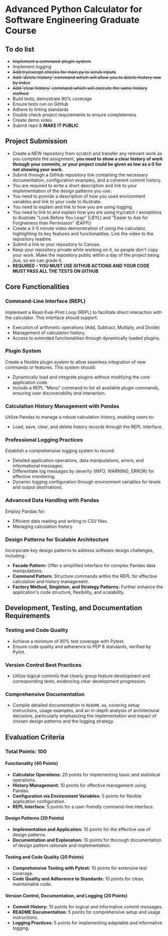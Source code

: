 # Advanced Python Calculator for Software Engineering Graduate Course

## To do list
* ~~Implement a command-plugin system~~
* Implement logging
* ~~Add try/except checks for main.py to scrub inputs~~
* ~~Add 'delete history' command which will allow you to delete history row by index~~
* ~~Add 'clear history' command which will execute the same history method~~
* Build tests, demostrate 90% coverage
* Ensure tests run on GitHub
* Adhere to linting standards
* Double check project requirements to ensure completeness
* Create demo video
* Submit repo & __MAKE IT PUBLIC__

## Project Submission

- Create a NEW repository from scratch and transfer any relevant work as you complete the assignment, **you need to show a clear history of work through your commits, or your project could be given as low as a 0 for not showing your work.**
- Submit through a GitHub repository link containing the necessary documentation, configuration examples, and a coherent commit history.
- You are required to write a short description and link to your implememtation of the design patterns you use.
- You need to provide a description of how you used environment variables and link to your code to illustrate.
-  You need to explain and link to how you are using logging.
-  You need to link to and explain how you are using try/catch / exceptions to illustrate  "Look Before You Leap" (LBYL) and "Easier to Ask for Forgiveness than Permission" (EAFP)/
- Create a 3-5 minute video demonstration of using the calculator, highlighting its key features and functionalities. Link the video to the repository readme.
-  Submit a link to your repository to Canvas.  
-  Keep your repository private while working on it, so people don't copy your work.  Make the repository public within a day of the project being due, so we can grade it.
- **REQUIRED - YOU MUST USE GITHUB ACTIONS AND YOUR CODE MUST PASS ALL THE TESTS ON GITHUB**

## Core Functionalities

### Command-Line Interface (REPL)

Implement a Read-Eval-Print Loop (REPL) to facilitate direct interaction with the calculator. This interface should support:
- Execution of arithmetic operations (Add, Subtract, Multiply, and Divide)
- Management of calculation history.
- Access to extended functionalities through dynamically loaded plugins.

### Plugin System

Create a flexible plugin system to allow seamless integration of new commands or features. This system should:
- Dynamically load and integrate plugins without modifying the core application code.
- Include a REPL  "Menu" command to list all available plugin commands, ensuring user discoverability and interaction.

### Calculation History Management with Pandas

Utilize Pandas to manage a robust calculation history, enabling users to:
- Load, save, clear, and delete history records through the REPL interface.


### Professional Logging Practices

Establish a comprehensive logging system to record:
- Detailed application operations, data manipulations, errors, and informational messages.
- Differentiate log messages by severity (INFO, WARNING, ERROR) for effective monitoring.
- Dynamic logging configuration through environment variables for levels and output destinations.

### Advanced Data Handling with Pandas

Employ Pandas for:
- Efficient data reading and writing to CSV files.
- Managing calculation history.

### Design Patterns for Scalable Architecture

Incorporate key design patterns to address software design challenges, including:
- **Facade Pattern:** Offer a simplified interface for complex Pandas data manipulations.
- **Command Pattern:** Structure commands within the REPL for effective calculation and history management.
- **Factory Method, Singleton, and Strategy Patterns:** Further enhance the application's code structure, flexibility, and scalability.

## Development, Testing, and Documentation Requirements

### Testing and Code Quality

- Achieve a minimum of 90% test coverage with Pytest.
- Ensure code quality and adherence to PEP 8 standards, verified by Pylint.

### Version Control Best Practices

- Utilize logical commits that clearly group feature development and corresponding tests, evidencing clear development progression.

### Comprehensive Documentation

- Compile detailed documentation in `README.md`, covering setup instructions, usage examples, and an in-depth analysis of architectural decisions, particularly emphasizing the implementation and impact of chosen design patterns and the logging strategy.


## Evaluation Criteria

### Total Points: 100

#### Functionality (40 Points)

- **Calculator Operations:** 20 points for implementing basic and statistical operations.
- **History Management:** 10 points for effective management using Pandas.
- **Configuration via Environment Variables:** 5 points for flexible application configuration.
- **REPL Interface:** 5 points for a user-friendly command-line interface.

#### Design Patterns (20 Points)

- **Implementation and Application:** 10 points for the effective use of design patterns.
- **Documentation and Explanation:** 10 points for thorough documentation of design pattern rationale and implementation.

#### Testing and Code Quality (20 Points)

- **Comprehensive Testing with Pytest:** 10 points for extensive test coverage.
- **Code Quality and Adherence to Standards:** 10 points for clean, maintainable code.

#### Version Control, Documentation, and Logging (20 Points)

- **Commit History:** 10 points for logical and informative commit messages.
- **README Documentation:** 5 points for comprehensive setup and usage instructions.
- **Logging Practices:** 5 points for implementing adaptable and informative logging.